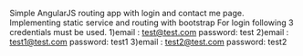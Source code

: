 Simple AngularJS routing app with login and contact me page. Implementing static service and routing with bootstrap
For login following 3 credentials must be used.
1)email : test@test.com password: test
2)email : test1@test.com password: test1
3)email : test2@test.com password: test2
